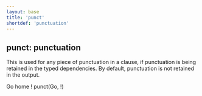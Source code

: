 ```yaml
---
layout: base
title: 'punct'
shortdef: 'punctuation'
---
```


## punct: punctuation

This is used for any piece of punctuation in a clause, if punctuation
is being retained in the typed dependencies. By default, punctuation
is not retained in the output.

<div class="sd-parse">
Go home !
punct(Go, !)
</div>
